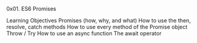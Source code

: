 0x01. ES6 Promises

Learning Objectives
Promises (how, why, and what)
How to use the then, resolve, catch methods
How to use every method of the Promise object
Throw / Try
How to use an async function
The await operator
